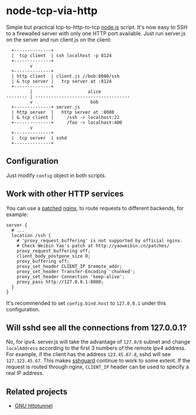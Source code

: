 node-tcp-via-http
=================

Simple but practical tcp-to-http-to-tcp [node.js](http://nodejs.org/) script.
It's now easy to SSH to a firewalled server with only one HTTP port available.
Just run server.js on the server and run client.js on the client:

      +--------------+
      |  tcp client  | ssh localhost -p 8124
      +--------------+
             v
      +--------------+
      | http client  | client.js //bob:8080/ssh
      | & tcp server |   tcp server at :8124
      +--------------+
             |                     alice
    -------- | ------------------------------------
             v                      bob
      +--------------+ server.js
      | http server  |   http server at :8080
      | & tcp client |     /ssh -> localhost:22
      +--------------+     /foo -> localhost:400
             v
      +--------------+
      |  tcp server  | sshd
      +--------------+


Configuration
-------------
Just modify `config` object in both scripts.


Work with other HTTP services
-----------------------------
You can use a [patched](http://yaoweibin.cn/patches/) [nginx](https://github.com/quark-zju/nginx/tree/req-no-buffer), to route requests to different backends, for example:

    server {
      # ...
      location /ssh {
        # 'proxy_request_buffering' is not supported by official nginx.
        # Check Weibin Yao's patch at http://yaoweibin.cn/patches/
        proxy_request_buffering off;
        client_body_postpone_size 0;
        proxy_buffering off;
        proxy_set_header CLIENT_IP $remote_addr;
        proxy_set_header Transfer-Encoding 'chunked';
        proxy_set_header Connection 'keep-alive';
        proxy_pass http://127.0.0.1:8080;
      }
    }

It's recommended to set `config.bind.host` to `127.0.0.1` under this configuration.


Will sshd see all the connections from 127.0.0.1?
-------------------------------------------------
No, for ipv4. server.js will take the advantage of `127.0/8` subnet and change `localAddress` according to the first 3 numbers of the remote ipv4 address.
For example, if the client has the address `123.45.67.8`, sshd will see `127.123.45.67`. This makes [sshguard](https://github.com/schmurfy/sshguard) continue to work to some extent.
If the request is routed through nginx, `CLIENT_IP` header can be used to specify a real IP address.


Related projects
----------------
* [GNU httptunnel](http://www.nocrew.org/software/httptunnel.html)
